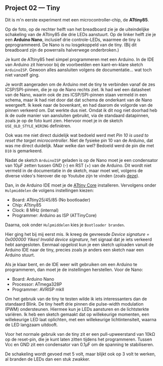 ## Project 02 — Tiny

Dit is m'n eerste experiment met een microcontroller-chip, de **ATtiny85**.

Op de foto, op de rechter helft van het breadboard zie je de uiteindelijke
schakeling van de ATtiny85 die drie LEDs aanstuurt. Op de linker helft
zie je een **Arduino Nano**, inclusief drie controle-LEDs, waarmee de tiny
is geprogrammeerd. De Nano is nu losgekoppeld van de tiny. (Bij dit
breadboard zijn de powerrails halverwege onderbroken.)

Je kunt de ATtiny85 heel simpel programmeren met een Arduino. In de
IDE van Arduino zit hiervoor bij de voorbeelden een kant-en-klare
sketch `ArduinoISP`. Gewoon alles aansluiten volgens de
documentatie... wat toch niet vanzelf ging.

Je wordt aangeraden om de Arduino met de tiny te verbinden vanaf de
zes ICSP/SPI-pinnen, die je op de Nano rechts ziet. Ik had wel een datasheet
van de Nano, waarin ook de zes ICSP/SPI-pinnen staan vermeld in een schema, maar ik had
niet door dat dat schema de onderkant van de Nano weergeeft. Ik keek
naar de bovenkant, en had daarom de volgorde van de pinnen verkeerd
om. Dat werkte dus niet. Omdat ik dit nog niet doorhad heb ik de oude
manier van aansluiten gebruikt, via de standaard datapinnen, zoals je
op de foto kunt zien. Hiervoor moet je in de sketch
`USE_OLD_STYLE_WIRING` definiëren.

Ook was me niet direct duidelijk wat bedoeld werd met *Pin 10 is used
to reset the target microcontroller*. Niet de fysieke pin 10 van de
Arduino, dat was me direct duidelijk. Maar welke dan wel? Bedoeld werd
de pin die met `D10` is gemarkeerd.

Nadat de sketch `ArduinoISP` geladen is op de Nano moet je een
condensator van 10µF zetten tussen GND (-) en RST (+) van de Arduino.
Dit wordt niet vermeld in de documentatie in de sketch, maar moet wel,
volgens de diverse video's hierover die op Youtube zijn te vinden
(zoals [deze](https://www.youtube.com/watch?v=gXXdoeu7yWw)).

Dan, in de Arduino IDE moet je de
[ATtiny Core](https://github.com/SpenceKonde/ATTinyCore) installeren.
Vervolgens onder `Hulpmiddelen` de volgens instellingen kiezen:

 * Board: ATtiny25/45/85 (No bootloader)
 * Chip: ATtiny85
 * Clock: 8 MHz (internal)
 * Programmer: Arduino as ISP (ATTinyCore)
 
Daarna, ook onder `Hulpmiddelen` kies je `Bootloader branden`.

Hier ging het bij mij eerst mis. Ik kreeg de gevreesde *Device signature = 0x000000
Yikes!  Invalid device signature*, het signaal dat je iets verkeerd
hebt aangesloten. Eenmaal opgelost kun je een sketch uploaden vanuit
de Arduino IDE naar de tiny, precies zoals je anders een sketch naar
een Arduino stuurt.

Als je klaar bent, en de IDE weer wilt gebruiken om een Arduino te
programmeren, dan moet je de instellingen herstellen. Voor de Nano:

 * Board: Arduino Nano
 * Processor: ATmega328P
 * Programmer: AVRISP mkII
 
Om het gebruik van de tiny te testen wilde ik iets interessanters dan
de standaard Blink. De tiny heeft drie pinnen die pulse-width
modulation (PWM) ondersteunen. Hiermee kun je LEDs aansturen en de
lichtsterkte variëren. Ik heb een sketch gemaakt dat op willekeurige
momenten, een willekeurige LED laat oplichten, met een willekeurige
lichtintensiteit, waarna de LED langzaam uitdooft. 

Voor het normale gebruik van de tiny zit er een pull-upweerstand van
10kΩ op de reset-pin, die je kunt laten zitten tijdens het
programmeren. Tussen Vcc en GND zit een condensator van 0.1µF om de
spanning te stabiliseren.

De schakeling wordt gevoed met 5 volt, maar blijkt ook op 3 volt te
werken, al branden de LEDs dan een stuk zwakker.
